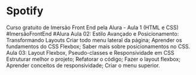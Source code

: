 # Spotify
Curso gratuito de Imersão Front End pela Alura - Aula 1 (HTML e CSS)
#ImersãoFrontEnd #Alura
Aula 02: Estilo Avançado e Posicionamento: Transformando Layouts
Criar todo menu lateral da página;
Aprender os fundamentos do CSS Flexbox;
Saber mais sobre posicionamentos no CSS.
Aula 03: Layout Flexbox, Pseudo-classes e Responsividade em CSS
Estruturar melhor o projeto;
Refatorar o código;
Fazer o layout flexbox;
Aprender conceitos de responsividade;
Criar o menu superior.